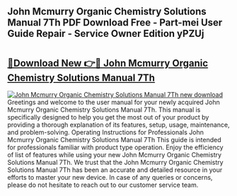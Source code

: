 ## John Mcmurry Organic Chemistry Solutions Manual 7Th PDF Download Free - Part-mei User Guide Repair - Service Owner Edition yPZUj

# <h2><a href="http://bc47429.oget.top/?id=John+Mcmurry+Organic+Chemistry+Solutions+Manual+7Th">🔗Download New 👉🔴 John Mcmurry Organic Chemistry Solutions Manual 7Th</a></h2>

[![John Mcmurry Organic Chemistry Solutions Manual 7Th new download](https://i.imgur.com/5g1atiW.png)](http://bc47429.oget.top/?id=John+Mcmurry+Organic+Chemistry+Solutions+Manual+7Th)
Greetings and welcome to the user manual for your newly acquired John Mcmurry Organic Chemistry Solutions Manual 7Th. This manual is specifically designed to help you get the most out of your product by providing a thorough explanation of its features, setup, usage, maintenance, and problem-solving. Operating Instructions for Professionals John Mcmurry Organic Chemistry Solutions Manual 7Th This guide is intended for professionals familiar with product type operation. Enjoy the efficiency of list of features while using your new John Mcmurry Organic Chemistry Solutions Manual 7Th. We trust that the John Mcmurry Organic Chemistry Solutions Manual 7Th has been an accurate and detailed resource in your efforts to master your new device. In case of any queries or concerns, please do not hesitate to reach out to our customer service team.
